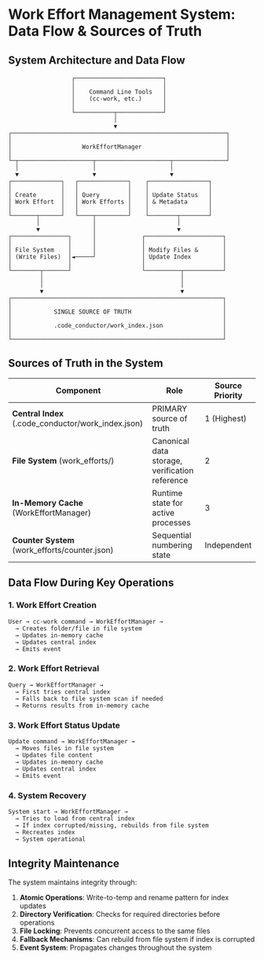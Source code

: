 # Work Effort Management System: Data Flow & Sources of Truth

## System Architecture and Data Flow

```
                  ┌─────────────────────────┐
                  │                         │
                  │    Command Line Tools   │
                  │    (cc-work, etc.)      │
                  │                         │
                  └───────────┬─────────────┘
                              │
                              ▼
┌─────────────────────────────────────────────────────────────┐
│                                                             │
│                    WorkEffortManager                        │
│                                                             │
└─┬─────────────────────┬─────────────────────┬───────────────┘
  │                     │                     │
  ▼                     ▼                     ▼
┌──────────────┐   ┌──────────────┐    ┌─────────────────┐
│              │   │              │    │                 │
│ Create       │   │ Query        │    │ Update Status   │
│ Work Effort  │   │ Work Efforts │    │ & Metadata      │
│              │   │              │    │                 │
└───────┬──────┘   └────┬─────────┘    └────────┬────────┘
        │               │                       │
        ▼               │                       ▼
┌────────────────┐      │             ┌──────────────────────┐
│                │      │             │                      │
│ File System    │      │             │ Modify Files &       │
│ (Write Files)  │◄─────┘             │ Update Index         │
│                │                    │                      │
└────────┬───────┘                    └──────────┬───────────┘
         │                                       │
         │                                       │
         ▼                                       ▼
┌────────────────────────────────────────────────────────────┐
│                                                            │
│            SINGLE SOURCE OF TRUTH                          │
│                                                            │
│            .code_conductor/work_index.json                 │
│                                                            │
└────────────────────────────────────────────────────────────┘
```

## Sources of Truth in the System

| Component | Role | Source Priority |
|-----------|------|-----------------|
| **Central Index** (.code_conductor/work_index.json) | PRIMARY source of truth | 1 (Highest) |
| **File System** (work_efforts/) | Canonical data storage, verification reference | 2 |
| **In-Memory Cache** (WorkEffortManager) | Runtime state for active processes | 3 |
| **Counter System** (work_efforts/counter.json) | Sequential numbering state | Independent |

## Data Flow During Key Operations

### 1. Work Effort Creation

```
User → cc-work command → WorkEffortManager →
  → Creates folder/file in file system
  → Updates in-memory cache
  → Updates central index
  → Emits event
```

### 2. Work Effort Retrieval

```
Query → WorkEffortManager →
  → First tries central index
  → Falls back to file system scan if needed
  → Returns results from in-memory cache
```

### 3. Work Effort Status Update

```
Update command → WorkEffortManager →
  → Moves files in file system
  → Updates file content
  → Updates in-memory cache
  → Updates central index
  → Emits event
```

### 4. System Recovery

```
System start → WorkEffortManager →
  → Tries to load from central index
  → If index corrupted/missing, rebuilds from file system
  → Recreates index
  → System operational
```

## Integrity Maintenance

The system maintains integrity through:

1. **Atomic Operations**: Write-to-temp and rename pattern for index updates
2. **Directory Verification**: Checks for required directories before operations
3. **File Locking**: Prevents concurrent access to the same files
4. **Fallback Mechanisms**: Can rebuild from file system if index is corrupted
5. **Event System**: Propagates changes throughout the system